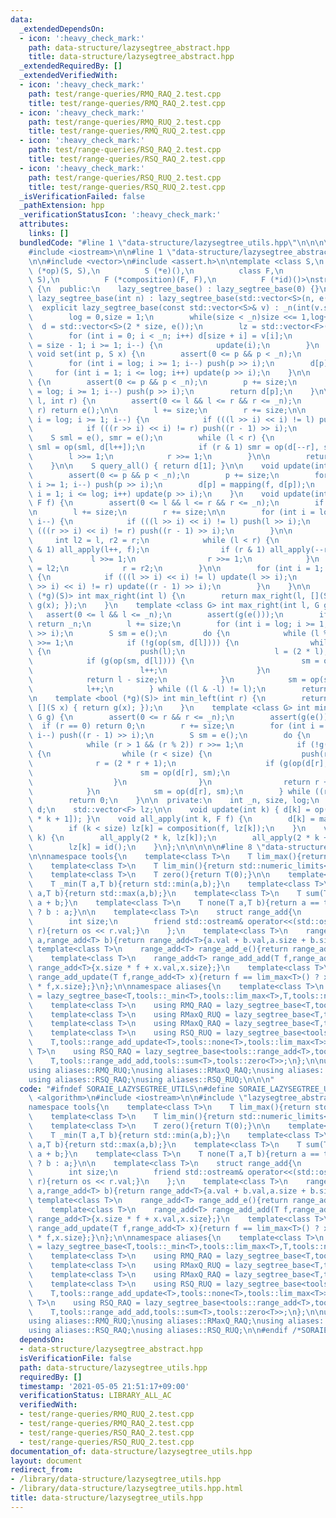 ```yaml
---
data:
  _extendedDependsOn:
  - icon: ':heavy_check_mark:'
    path: data-structure/lazysegtree_abstract.hpp
    title: data-structure/lazysegtree_abstract.hpp
  _extendedRequiredBy: []
  _extendedVerifiedWith:
  - icon: ':heavy_check_mark:'
    path: test/range-queries/RMQ_RAQ_2.test.cpp
    title: test/range-queries/RMQ_RAQ_2.test.cpp
  - icon: ':heavy_check_mark:'
    path: test/range-queries/RMQ_RUQ_2.test.cpp
    title: test/range-queries/RMQ_RUQ_2.test.cpp
  - icon: ':heavy_check_mark:'
    path: test/range-queries/RSQ_RAQ_2.test.cpp
    title: test/range-queries/RSQ_RAQ_2.test.cpp
  - icon: ':heavy_check_mark:'
    path: test/range-queries/RSQ_RUQ_2.test.cpp
    title: test/range-queries/RSQ_RUQ_2.test.cpp
  _isVerificationFailed: false
  _pathExtension: hpp
  _verificationStatusIcon: ':heavy_check_mark:'
  attributes:
    links: []
  bundledCode: "#line 1 \"data-structure/lazysegtree_utils.hpp\"\n\n\n\n#include <algorithm>\n\
    #include <iostream>\n\n#line 1 \"data-structure/lazysegtree_abstract.hpp\"\n\n\
    \n\n#include <vector>\n#include <assert.h>\n\ntemplate <class S,\n          S\
    \ (*op)(S, S),\n          S (*e)(),\n          class F,\n          S (*mapping)(F,\
    \ S),\n          F (*composition)(F, F),\n          F (*id)()>\nstruct lazy_segtree_base\
    \ {\n  public:\n    lazy_segtree_base() : lazy_segtree_base(0) {}\n    explicit\
    \ lazy_segtree_base(int n) : lazy_segtree_base(std::vector<S>(n, e())) {}\n  \
    \  explicit lazy_segtree_base(const std::vector<S>& v) : _n(int(v.size())) {\n\
    \        log = 0,size = 1;\n        while(size < _n)size <<= 1,log++;\n      \
    \  d = std::vector<S>(2 * size, e());\n        lz = std::vector<F>(size, id());\n\
    \        for (int i = 0; i < _n; i++) d[size + i] = v[i];\n        for (int i\
    \ = size - 1; i >= 1; i--) {\n            update(i);\n        }\n    }\n\n   \
    \ void set(int p, S x) {\n        assert(0 <= p && p < _n);\n        p += size;\n\
    \        for (int i = log; i >= 1; i--) push(p >> i);\n        d[p] = x;\n   \
    \     for (int i = 1; i <= log; i++) update(p >> i);\n    }\n\n    S get(int p)\
    \ {\n        assert(0 <= p && p < _n);\n        p += size;\n        for (int i\
    \ = log; i >= 1; i--) push(p >> i);\n        return d[p];\n    }\n\n    S query(int\
    \ l, int r) {\n        assert(0 <= l && l <= r && r <= _n);\n        if (l ==\
    \ r) return e();\n\n        l += size;\n        r += size;\n\n        for (int\
    \ i = log; i >= 1; i--) {\n            if (((l >> i) << i) != l) push(l >> i);\n\
    \            if (((r >> i) << i) != r) push((r - 1) >> i);\n        }\n\n    \
    \    S sml = e(), smr = e();\n        while (l < r) {\n            if (l & 1)\
    \ sml = op(sml, d[l++]);\n            if (r & 1) smr = op(d[--r], smr);\n    \
    \        l >>= 1;\n            r >>= 1;\n        }\n\n        return op(sml, smr);\n\
    \    }\n\n    S query_all() { return d[1]; }\n\n    void update(int p, F f) {\n\
    \        assert(0 <= p && p < _n);\n        p += size;\n        for (int i = log;\
    \ i >= 1; i--) push(p >> i);\n        d[p] = mapping(f, d[p]);\n        for (int\
    \ i = 1; i <= log; i++) update(p >> i);\n    }\n    void update(int l, int r,\
    \ F f) {\n        assert(0 <= l && l <= r && r <= _n);\n        if (l == r) return;\n\
    \n        l += size;\n        r += size;\n\n        for (int i = log; i >= 1;\
    \ i--) {\n            if (((l >> i) << i) != l) push(l >> i);\n            if\
    \ (((r >> i) << i) != r) push((r - 1) >> i);\n        }\n\n        {\n       \
    \     int l2 = l, r2 = r;\n            while (l < r) {\n                if (l\
    \ & 1) all_apply(l++, f);\n                if (r & 1) all_apply(--r, f);\n   \
    \             l >>= 1;\n                r >>= 1;\n            }\n            l\
    \ = l2;\n            r = r2;\n        }\n\n        for (int i = 1; i <= log; i++)\
    \ {\n            if (((l >> i) << i) != l) update(l >> i);\n            if (((r\
    \ >> i) << i) != r) update((r - 1) >> i);\n        }\n    }\n\n    template <bool\
    \ (*g)(S)> int max_right(int l) {\n        return max_right(l, [](S x) { return\
    \ g(x); });\n    }\n    template <class G> int max_right(int l, G g) {\n     \
    \   assert(0 <= l && l <= _n);\n        assert(g(e()));\n        if (l == _n)\
    \ return _n;\n        l += size;\n        for (int i = log; i >= 1; i--) push(l\
    \ >> i);\n        S sm = e();\n        do {\n            while (l % 2 == 0) l\
    \ >>= 1;\n            if (!g(op(sm, d[l]))) {\n                while (l < size)\
    \ {\n                    push(l);\n                    l = (2 * l);\n        \
    \            if (g(op(sm, d[l]))) {\n                        sm = op(sm, d[l]);\n\
    \                        l++;\n                    }\n                }\n    \
    \            return l - size;\n            }\n            sm = op(sm, d[l]);\n\
    \            l++;\n        } while ((l & -l) != l);\n        return _n;\n    }\n\
    \n    template <bool (*g)(S)> int min_left(int r) {\n        return min_left(r,\
    \ [](S x) { return g(x); });\n    }\n    template <class G> int min_left(int r,\
    \ G g) {\n        assert(0 <= r && r <= _n);\n        assert(g(e()));\n      \
    \  if (r == 0) return 0;\n        r += size;\n        for (int i = log; i >= 1;\
    \ i--) push((r - 1) >> i);\n        S sm = e();\n        do {\n            r--;\n\
    \            while (r > 1 && (r % 2)) r >>= 1;\n            if (!g(op(d[r], sm)))\
    \ {\n                while (r < size) {\n                    push(r);\n      \
    \              r = (2 * r + 1);\n                    if (g(op(d[r], sm))) {\n\
    \                        sm = op(d[r], sm);\n                        r--;\n  \
    \                  }\n                }\n                return r + 1 - size;\n\
    \            }\n            sm = op(d[r], sm);\n        } while ((r & -r) != r);\n\
    \        return 0;\n    }\n\n  private:\n    int _n, size, log;\n    std::vector<S>\
    \ d;\n    std::vector<F> lz;\n\n    void update(int k) { d[k] = op(d[2 * k], d[2\
    \ * k + 1]); }\n    void all_apply(int k, F f) {\n        d[k] = mapping(f, d[k]);\n\
    \        if (k < size) lz[k] = composition(f, lz[k]);\n    }\n    void push(int\
    \ k) {\n        all_apply(2 * k, lz[k]);\n        all_apply(2 * k + 1, lz[k]);\n\
    \        lz[k] = id();\n    }\n};\n\n\n\n\n#line 8 \"data-structure/lazysegtree_utils.hpp\"\
    \n\nnamespace tools{\n    template<class T>\n    T lim_max(){return std::numeric_limits<T>::max();}\n\
    \    template<class T>\n    T lim_min(){return std::numeric_limits<T>::min();}\n\
    \    template<class T>\n    T zero(){return T(0);}\n\n    template<class T>\n\
    \    T _min(T a,T b){return std::min(a,b);}\n    template<class T>\n    T _max(T\
    \ a,T b){return std::max(a,b);}\n    template<class T>\n    T sum(T a,T b){return\
    \ a + b;}\n    template<class T>\n    T none(T a,T b){return a == tools::lim_max<T>()\
    \ ? b : a;}\n\n    template<class T>\n    struct range_add{\n        T val;\n\
    \        int size;\n        friend std::ostream& operator<<(std::ostream& os,range_add\
    \ r){return os << r.val;}\n    };\n    template<class T>\n    range_add<T> range_add_sum(range_add<T>\
    \ a,range_add<T> b){return range_add<T>{a.val + b.val,a.size + b.size};}\n   \
    \ template<class T>\n    range_add<T> range_add_e(){return range_add<T>{T(0),1};}\n\
    \    template<class T>\n    range_add<T> range_add_add(T f,range_add<T> x){return\
    \ range_add<T>{x.size * f + x.val,x.size};}\n    template<class T>\n    range_add<T>\
    \ range_add_update(T f,range_add<T> x){return f == lim_max<T>() ? x : range_add<T>{x.size\
    \ * f,x.size};}\n};\n\nnamespace aliases{\n    template<class T>\n    using RMQ_RUQ\
    \ = lazy_segtree_base<T,tools::_min<T>,tools::lim_max<T>,T,tools::none<T>,tools::none<T>,tools::lim_max<T>>;\n\
    \    template<class T>\n    using RMQ_RAQ = lazy_segtree_base<T,tools::_min<T>,tools::lim_max<T>,T,tools::sum<T>,tools::sum<T>,tools::zero<T>>;\n\
    \    template<class T>\n    using RMaxQ_RUQ = lazy_segtree_base<T,tools::_max<T>,tools::lim_max<T>,T,tools::none<T>,tools::none<T>,tools::lim_max<T>>;\n\
    \    template<class T>\n    using RMaxQ_RAQ = lazy_segtree_base<T,tools::_max<T>,tools::lim_max<T>,T,tools::sum<T>,tools::sum<T>,tools::zero<T>>;\n\
    \    template<class T>\n    using RSQ_RUQ = lazy_segtree_base<tools::range_add<T>,tools::range_add_sum<T>,tools::range_add_e<T>,\n\
    \    T,tools::range_add_update<T>,tools::none<T>,tools::lim_max<T>>;\n    template<class\
    \ T>\n    using RSQ_RAQ = lazy_segtree_base<tools::range_add<T>,tools::range_add_sum<T>,tools::range_add_e<T>,\n\
    \    T,tools::range_add_add,tools::sum<T>,tools::zero<T>>;\n};\n\nusing aliases::RMQ_RAQ;\n\
    using aliases::RMQ_RUQ;\nusing aliases::RMaxQ_RAQ;\nusing aliases::RMaxQ_RUQ;\n\
    using aliases::RSQ_RAQ;\nusing aliases::RSQ_RUQ;\n\n\n"
  code: "#ifndef SORAIE_LAZYSEGTREE_UTILS\n#define SORAIE_LAZYSEGTREE_UTILS\n\n#include\
    \ <algorithm>\n#include <iostream>\n\n#include \"lazysegtree_abstract.hpp\"\n\n\
    namespace tools{\n    template<class T>\n    T lim_max(){return std::numeric_limits<T>::max();}\n\
    \    template<class T>\n    T lim_min(){return std::numeric_limits<T>::min();}\n\
    \    template<class T>\n    T zero(){return T(0);}\n\n    template<class T>\n\
    \    T _min(T a,T b){return std::min(a,b);}\n    template<class T>\n    T _max(T\
    \ a,T b){return std::max(a,b);}\n    template<class T>\n    T sum(T a,T b){return\
    \ a + b;}\n    template<class T>\n    T none(T a,T b){return a == tools::lim_max<T>()\
    \ ? b : a;}\n\n    template<class T>\n    struct range_add{\n        T val;\n\
    \        int size;\n        friend std::ostream& operator<<(std::ostream& os,range_add\
    \ r){return os << r.val;}\n    };\n    template<class T>\n    range_add<T> range_add_sum(range_add<T>\
    \ a,range_add<T> b){return range_add<T>{a.val + b.val,a.size + b.size};}\n   \
    \ template<class T>\n    range_add<T> range_add_e(){return range_add<T>{T(0),1};}\n\
    \    template<class T>\n    range_add<T> range_add_add(T f,range_add<T> x){return\
    \ range_add<T>{x.size * f + x.val,x.size};}\n    template<class T>\n    range_add<T>\
    \ range_add_update(T f,range_add<T> x){return f == lim_max<T>() ? x : range_add<T>{x.size\
    \ * f,x.size};}\n};\n\nnamespace aliases{\n    template<class T>\n    using RMQ_RUQ\
    \ = lazy_segtree_base<T,tools::_min<T>,tools::lim_max<T>,T,tools::none<T>,tools::none<T>,tools::lim_max<T>>;\n\
    \    template<class T>\n    using RMQ_RAQ = lazy_segtree_base<T,tools::_min<T>,tools::lim_max<T>,T,tools::sum<T>,tools::sum<T>,tools::zero<T>>;\n\
    \    template<class T>\n    using RMaxQ_RUQ = lazy_segtree_base<T,tools::_max<T>,tools::lim_max<T>,T,tools::none<T>,tools::none<T>,tools::lim_max<T>>;\n\
    \    template<class T>\n    using RMaxQ_RAQ = lazy_segtree_base<T,tools::_max<T>,tools::lim_max<T>,T,tools::sum<T>,tools::sum<T>,tools::zero<T>>;\n\
    \    template<class T>\n    using RSQ_RUQ = lazy_segtree_base<tools::range_add<T>,tools::range_add_sum<T>,tools::range_add_e<T>,\n\
    \    T,tools::range_add_update<T>,tools::none<T>,tools::lim_max<T>>;\n    template<class\
    \ T>\n    using RSQ_RAQ = lazy_segtree_base<tools::range_add<T>,tools::range_add_sum<T>,tools::range_add_e<T>,\n\
    \    T,tools::range_add_add,tools::sum<T>,tools::zero<T>>;\n};\n\nusing aliases::RMQ_RAQ;\n\
    using aliases::RMQ_RUQ;\nusing aliases::RMaxQ_RAQ;\nusing aliases::RMaxQ_RUQ;\n\
    using aliases::RSQ_RAQ;\nusing aliases::RSQ_RUQ;\n\n#endif /*SORAIE_LAZYSEGTREE_UTILS*/"
  dependsOn:
  - data-structure/lazysegtree_abstract.hpp
  isVerificationFile: false
  path: data-structure/lazysegtree_utils.hpp
  requiredBy: []
  timestamp: '2021-05-05 21:51:17+09:00'
  verificationStatus: LIBRARY_ALL_AC
  verifiedWith:
  - test/range-queries/RMQ_RUQ_2.test.cpp
  - test/range-queries/RMQ_RAQ_2.test.cpp
  - test/range-queries/RSQ_RAQ_2.test.cpp
  - test/range-queries/RSQ_RUQ_2.test.cpp
documentation_of: data-structure/lazysegtree_utils.hpp
layout: document
redirect_from:
- /library/data-structure/lazysegtree_utils.hpp
- /library/data-structure/lazysegtree_utils.hpp.html
title: data-structure/lazysegtree_utils.hpp
---
```

